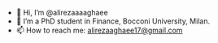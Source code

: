 - 👋 Hi, I’m @alirezaaaaghaee
- 👀 I’m a PhD student in Finance, Bocconi University, Milan. 
- 📫 How to reach me: alirezaaghaee17@gmail.com
